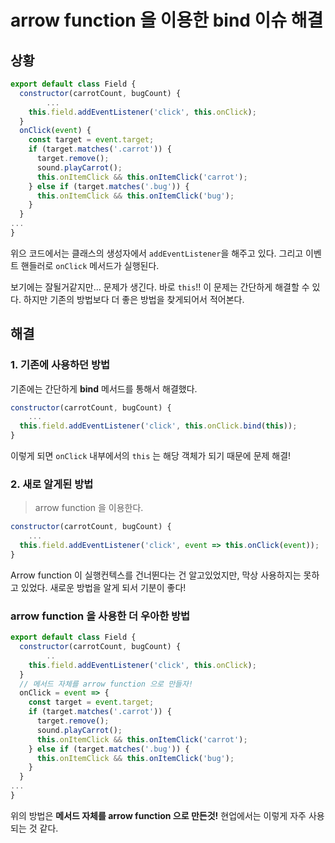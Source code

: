 # arrow function 을 이용한 bind 이슈 해결

## 상황

```javascript
export default class Field {
  constructor(carrotCount, bugCount) {
        ...
    this.field.addEventListener('click', this.onClick);
  }
  onClick(event) {
    const target = event.target;
    if (target.matches('.carrot')) {
      target.remove();
      sound.playCarrot();
      this.onItemClick && this.onItemClick('carrot');
    } else if (target.matches('.bug')) {
      this.onItemClick && this.onItemClick('bug');
    }
  }
...
}
```

위으 코드에서는 클래스의 생성자에서 `addEventListener`을 해주고 있다. 그리고 이벤트 핸들러로 `onClick` 메서드가 실행된다.

보기에는 잘될거같지만... 문제가 생긴다. 바로 `this`!! 이 문제는 간단하게 해결할 수 있다. 하지만 기존의 방법보다 더 좋은 방법을 찾게되어서 적어본다.

## 해결

### 1. 기존에 사용하던 방법

기존에는 간단하게 **bind** 메서드를 통해서 해결했다.

```javascript
constructor(carrotCount, bugCount) {
    ...
  this.field.addEventListener('click', this.onClick.bind(this));
}
```

이렇게 되면 `onClick` 내부에서의 `this` 는 해당 객체가 되기 때문에 문제 해결!

### 2. 새로 알게된 방법

> arrow function 을 이용한다.

```javascript
constructor(carrotCount, bugCount) {
    ...
  this.field.addEventListener('click', event => this.onClick(event));
}
```

Arrow function 이 실행컨텍스를 건너뛴다는 건 알고있었지만, 막상 사용하지는 못하고 있었다. 새로운 방법을 알게 되서 기분이 좋다!

### arrow function 을 사용한 더 우아한 방법

```javascript
export default class Field {
  constructor(carrotCount, bugCount) {
        ..
    this.field.addEventListener('click', this.onClick);
  }
  // 메서드 자체를 arrow function 으로 만들자!
  onClick = event => {
    const target = event.target;
    if (target.matches('.carrot')) {
      target.remove();
      sound.playCarrot();
      this.onItemClick && this.onItemClick('carrot');
    } else if (target.matches('.bug')) {
      this.onItemClick && this.onItemClick('bug');
    }
  }
...
}
```

위의 방법은 **메서드 자체를 arrow function 으로 만든것!** 현업에서는 이렇게 자주 사용되는 것 같다.

